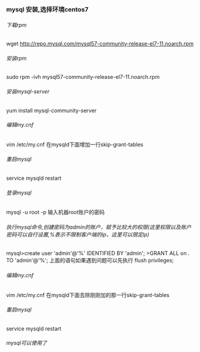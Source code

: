 ### mysql 安装,选择环境centos7
###### 下载rpm
wget http://repo.mysql.com/mysql57-community-release-el7-11.noarch.rpm
###### 安装rpm
sudo rpm -ivh mysql57-community-release-el7-11.noarch.rpm
###### 安装mysql-server
yum install mysql-community-server
###### 编辑my.cnf
vim /etc/my.cnf
在mysqld下面增加一行skip-grant-tables
###### 重启mysql
service mysqld restart
###### 登录mysql
mysql -u root -p
输入机器root账户的密码
###### 执行mysql命令,创建密码为admin的账户，赋予比较大的权限(这里权限以及账户密码可以自行设置,%表示不限制客户端的ip，这里可以限定ip)
mysql>create user 'admin'@'%' IDENTIFIED BY 'admin';
     >GRANT ALL on *.* TO 'admin'@'%';
      上面的语句如果遇到问题可以先执行 flush privileges;
###### 编辑my.cnf
vim /etc/my.cnf
在mysqld下面去除刚刚加的那一行skip-grant-tables
###### 重启mysql
service mysqld restart
###### mysql可以使用了

